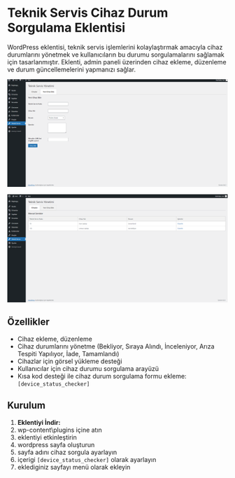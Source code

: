 # Teknik Servis Cihaz Durum Sorgulama Eklentisi

WordPress eklentisi, teknik servis işlemlerini kolaylaştırmak amacıyla cihaz durumlarını yönetmek ve kullanıcıların bu durumu sorgulamalarını sağlamak için tasarlanmıştır. 
Eklenti, admin paneli üzerinden cihaz ekleme, düzenleme ve durum güncellemelerini yapmanızı sağlar.

![Cihaz Ekle](cihazekle.png)

![Cihaz Durumu Sorgulama Ekranı](servisler.png)

## Özellikler

- Cihaz ekleme, düzenleme
- Cihaz durumlarını yönetme (Bekliyor, Sıraya Alındı, İnceleniyor, Arıza Tespiti Yapılıyor, İade, Tamamlandı)
- Cihazlar için görsel yükleme desteği
- Kullanıcılar için cihaz durumu sorgulama arayüzü
- Kısa kod desteği ile cihaz durum sorgulama formu ekleme: `[device_status_checker]`

## Kurulum

1. **Eklentiyi İndir:**
2. wp-content\plugins içine atın
3. eklentiyi etkinleştirin
4. wordpress sayfa oluşturun
5. sayfa adını cihaz sorgula ayarlayın
6. içerigi `[device_status_checker]` olarak ayarlayın
7. eklediginiz sayfayı menü olarak ekleyin
